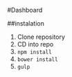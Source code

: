 #Dashboard

##instalation

1. Clone repository
2. CD into repo
3. `npm install`
4. `bower install`
5. `gulp`
